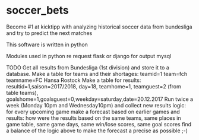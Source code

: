 # soccer_bets
Become #1 at kicktipp with analyzing historical soccer data from bundesliga and try to predict the next matches

This software is written in python

Modules used in python
re
request
flask or django for output
mysql

TODO
Get all results from Bundesliga (1st division) and store it to a database.
	Make a table for teams and their shortages: teamid=1 team=fch teamname=FC Hansa Rostock
	Make a table for results: resultid=1,saison=2017/2018, day=18, teamhome=1, teamguest=2 (from table teams), goalshome=1,goalsguest=0,weekday=saturday,date=20.12.2017
Run twice a week (Monday 10pm and Wednesday10pm) and collect new results
logic: for every upcoming game make a forecast based on earlier games and results:
	how were the results based on the same teams, same places in game table, same game days, same win/lose scores, same goal scores
	find a balance of the logic above to make the forecast a precise as possible ;-) 
